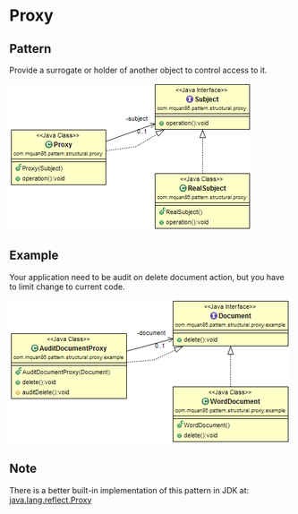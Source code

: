 # Proxy

## Pattern
Provide a surrogate or holder of another object to control access to it.

![](../src/main/resources/com/mquan86/pattern/structural/proxy/ProxyDiagram.png)

## Example
Your application need to be audit on delete document action, but you have to limit change to current code.

![](../src/main/resources/com/mquan86/pattern/structural/proxy/example/ProxyDiagram.png)

## Note
There is a better built-in implementation of this pattern in JDK at: [java.lang.reflect.Proxy](http://docs.oracle.com/javase/8/docs/api/java/lang/reflect/Proxy.html)